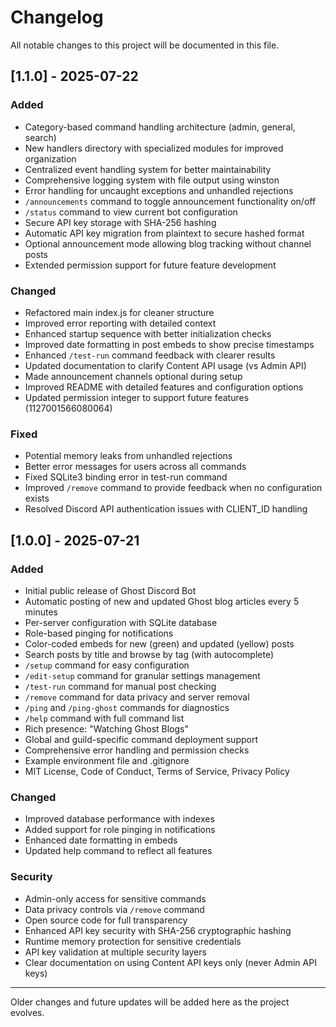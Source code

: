 # Changelog

All notable changes to this project will be documented in this file.

## [1.1.0] - 2025-07-22
### Added
- Category-based command handling architecture (admin, general, search)
- New handlers directory with specialized modules for improved organization
- Centralized event handling system for better maintainability
- Comprehensive logging system with file output using winston
- Error handling for uncaught exceptions and unhandled rejections
- `/announcements` command to toggle announcement functionality on/off
- `/status` command to view current bot configuration
- Secure API key storage with SHA-256 hashing
- Automatic API key migration from plaintext to secure hashed format
- Optional announcement mode allowing blog tracking without channel posts
- Extended permission support for future feature development

### Changed
- Refactored main index.js for cleaner structure
- Improved error reporting with detailed context
- Enhanced startup sequence with better initialization checks
- Improved date formatting in post embeds to show precise timestamps
- Enhanced `/test-run` command feedback with clearer results
- Updated documentation to clarify Content API usage (vs Admin API)
- Made announcement channels optional during setup
- Improved README with detailed features and configuration options
- Updated permission integer to support future features (1127001566080064)

### Fixed
- Potential memory leaks from unhandled rejections
- Better error messages for users across all commands
- Fixed SQLite3 binding error in test-run command
- Improved `/remove` command to provide feedback when no configuration exists
- Resolved Discord API authentication issues with CLIENT_ID handling

## [1.0.0] - 2025-07-21
### Added
- Initial public release of Ghost Discord Bot
- Automatic posting of new and updated Ghost blog articles every 5 minutes
- Per-server configuration with SQLite database
- Role-based pinging for notifications
- Color-coded embeds for new (green) and updated (yellow) posts
- Search posts by title and browse by tag (with autocomplete)
- `/setup` command for easy configuration
- `/edit-setup` command for granular settings management
- `/test-run` command for manual post checking
- `/remove` command for data privacy and server removal
- `/ping` and `/ping-ghost` commands for diagnostics
- `/help` command with full command list
- Rich presence: "Watching Ghost Blogs"
- Global and guild-specific command deployment support
- Comprehensive error handling and permission checks
- Example environment file and .gitignore
- MIT License, Code of Conduct, Terms of Service, Privacy Policy

### Changed
- Improved database performance with indexes
- Added support for role pinging in notifications
- Enhanced date formatting in embeds
- Updated help command to reflect all features

### Security
- Admin-only access for sensitive commands
- Data privacy controls via `/remove` command
- Open source code for full transparency
- Enhanced API key security with SHA-256 cryptographic hashing
- Runtime memory protection for sensitive credentials
- API key validation at multiple security layers
- Clear documentation on using Content API keys only (never Admin API keys)

---

Older changes and future updates will be added here as the project evolves.
